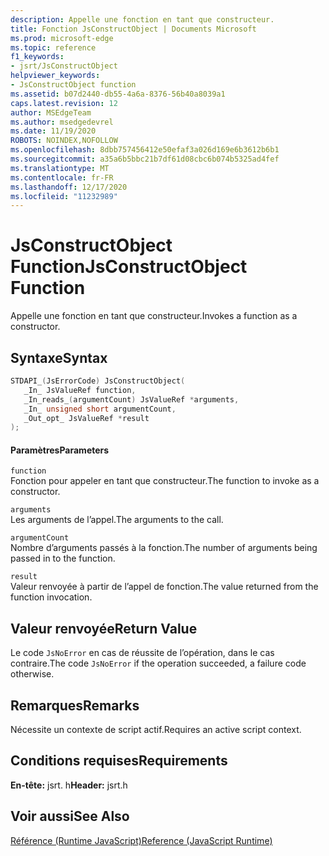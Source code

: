 ```yaml
---
description: Appelle une fonction en tant que constructeur.
title: Fonction JsConstructObject | Documents Microsoft
ms.prod: microsoft-edge
ms.topic: reference
f1_keywords:
- jsrt/JsConstructObject
helpviewer_keywords:
- JsConstructObject function
ms.assetid: b07d2440-db55-4a6a-8376-56b40a8039a1
caps.latest.revision: 12
author: MSEdgeTeam
ms.author: msedgedevrel
ms.date: 11/19/2020
ROBOTS: NOINDEX,NOFOLLOW
ms.openlocfilehash: 8dbb757456412e50efaf3a026d169e6b3612b6b1
ms.sourcegitcommit: a35a6b5bbc21b7df61d08cbc6b074b5325ad4fef
ms.translationtype: MT
ms.contentlocale: fr-FR
ms.lasthandoff: 12/17/2020
ms.locfileid: "11232989"
---
```

# <span data-ttu-id="28442-103">JsConstructObject Function</span><span class="sxs-lookup"><span data-stu-id="28442-103">JsConstructObject Function</span></span>

<span data-ttu-id="28442-104">Appelle une fonction en tant que constructeur.</span><span class="sxs-lookup"><span data-stu-id="28442-104">Invokes a function as a constructor.</span></span>  
  
## <span data-ttu-id="28442-105">Syntaxe</span><span class="sxs-lookup"><span data-stu-id="28442-105">Syntax</span></span>  
  
```cpp  
STDAPI_(JsErrorCode) JsConstructObject(  
   _In_ JsValueRef function,  
   _In_reads_(argumentCount) JsValueRef *arguments,  
   _In_ unsigned short argumentCount,  
   _Out_opt_ JsValueRef *result  
);  
```  
  
#### <span data-ttu-id="28442-106">Paramètres</span><span class="sxs-lookup"><span data-stu-id="28442-106">Parameters</span></span>  
 `function`  
 <span data-ttu-id="28442-107">Fonction pour appeler en tant que constructeur.</span><span class="sxs-lookup"><span data-stu-id="28442-107">The function to invoke as a constructor.</span></span>  
  
 `arguments`  
 <span data-ttu-id="28442-108">Les arguments de l’appel.</span><span class="sxs-lookup"><span data-stu-id="28442-108">The arguments to the call.</span></span>  
  
 `argumentCount`  
 <span data-ttu-id="28442-109">Nombre d’arguments passés à la fonction.</span><span class="sxs-lookup"><span data-stu-id="28442-109">The number of arguments being passed in to the function.</span></span>  
  
 `result`  
 <span data-ttu-id="28442-110">Valeur renvoyée à partir de l’appel de fonction.</span><span class="sxs-lookup"><span data-stu-id="28442-110">The value returned from the function invocation.</span></span>  
  
## <span data-ttu-id="28442-111">Valeur renvoyée</span><span class="sxs-lookup"><span data-stu-id="28442-111">Return Value</span></span>  
 <span data-ttu-id="28442-112">Le code `JsNoError` en cas de réussite de l’opération, dans le cas contraire.</span><span class="sxs-lookup"><span data-stu-id="28442-112">The code `JsNoError` if the operation succeeded, a failure code otherwise.</span></span>  
  
## <span data-ttu-id="28442-113">Remarques</span><span class="sxs-lookup"><span data-stu-id="28442-113">Remarks</span></span>  
 <span data-ttu-id="28442-114">Nécessite un contexte de script actif.</span><span class="sxs-lookup"><span data-stu-id="28442-114">Requires an active script context.</span></span>  
  
## <span data-ttu-id="28442-115">Conditions requises</span><span class="sxs-lookup"><span data-stu-id="28442-115">Requirements</span></span>  
 <span data-ttu-id="28442-116">**En-tête:** jsrt. h</span><span class="sxs-lookup"><span data-stu-id="28442-116">**Header:** jsrt.h</span></span>  
  
## <span data-ttu-id="28442-117">Voir aussi</span><span class="sxs-lookup"><span data-stu-id="28442-117">See Also</span></span>  
 [<span data-ttu-id="28442-118">Référence (Runtime JavaScript)</span><span class="sxs-lookup"><span data-stu-id="28442-118">Reference (JavaScript Runtime)</span></span>](../chakra-hosting/reference-javascript-runtime.md)
